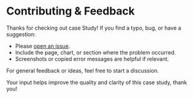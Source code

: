 # Contributing & Feedback

Thanks for checking out case Study! If you find a typo, bug, or have a suggestion:

- Please [open an issue](https://github.com/sasgithub/Data_Analytics_cs/issues).
- Include the page, chart, or section where the problem occurred.
- Screenshots or copied error messages are helpful if relevant.

For general feedback or ideas, feel free to start a discussion.

Your input helps improve the quality and clarity of this case study, thank you!


